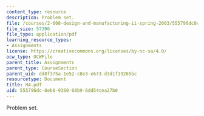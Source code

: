 ```yaml
---
content_type: resource
description: Problem set.
file: /courses/2-008-design-and-manufacturing-ii-spring-2003/555796dc8eb8936088b96dd54cea27b0_H4.pdf
file_size: 57306
file_type: application/pdf
learning_resource_types:
- Assignments
license: https://creativecommons.org/licenses/by-nc-sa/4.0/
ocw_type: OCWFile
parent_title: Assignments
parent_type: CourseSection
parent_uid: dd8f375a-1e52-c8e3-e673-d3d1f19265bc
resourcetype: Document
title: H4.pdf
uid: 555796dc-8eb8-9360-88b9-6dd54cea27b0
---
```

Problem set.